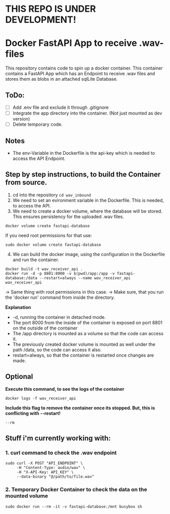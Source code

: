 # THIS REPO IS UNDER DEVELOPMENT!

# Docker FastAPI App to receive .wav-files
This repository contains code to spin up a docker container. This container contains a FastAPI App which has an Endpoint to receive .wav files and stores them as blobs in an attached sqlLite Database.

## ToDo:
* [ ] Add .env file and exclude it through .gitignore
* [ ] Integrate the app directory into the container. (Not just mounted as dev version)
* [ ] Delete temporary code.

## Notes
- The env-Variable in the Dockerfile is the api-key which is needed to access the API Endpoint.

## Step by step instructions, to build the Container from source.
1. cd into the repository `cd wav_inbound`
2. We need to set an evironment variable in the Dockerfile. This is needed, to access the API.
3. We need to create a docker volume, where the database will be stored. This ensures persistency for the uploaded .wav files. 
```
docker volume create fastapi-database
```
If you need root permissions for that use:
```
sudo docker volume create fastapi-database
```
4. We can build the docker image, using the configuration in the Dockerfile and run the container.
```
docker build -t wav_receiver_api .
docker run -d -p 8801:8000 -v $(pwd)/app:/app -v fastapi-database:/data --restart=always --name wav_receiver_api wav_receiver_api
```
-> Same thing with root permissions in this case.
-> Make sure, that you run the 'docker run' command from inside the directory.

**Explanation**
- -d, running the container in detached mode.
- The port 8000 from the inside of the container is exposed on port 8801 on the outside of the container
- The /app directory is mounted as a volume so that the code can access it.
- The previously created docker volume is mounted as well under the path /data, so the code can access it also.
- restart=always, so that the container is restarted once changes are made.

## Optional
**Execute this command, to see the logs of the container**
```
docker logs -f wav_receiver_api
```
**Include this flag to remove the container once its stopped. But, this is conflicting with --restart!**
```
--rm
```

## Stuff i'm currently working with:
### 1. curl command to check the .wav endpoint
```
sudo curl -X POST "API_ENDPOINT" \
     -H "Content-Type: audio/wav" \
     -H "X-API-Key: API_KEY" \
     --data-binary "@/path/to/file.wav"
```
### 2. Temporary Docker Container to check the data on the mounted volume
```
sudo docker run --rm -it -v fastapi-database:/mnt busybox sh
```